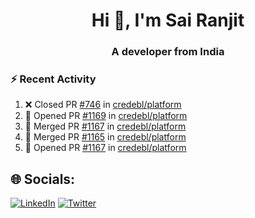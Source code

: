 <h1 align="center">Hi 👋, I'm Sai Ranjit</h1>
<h3 align="center">A developer from India</h3>

### :zap: Recent Activity

<!--START_SECTION:activity-->
1. ❌ Closed PR [#746](https://github.com/credebl/platform/pull/746) in [credebl/platform](https://github.com/credebl/platform)
2. 💪 Opened PR [#1169](https://github.com/credebl/platform/pull/1169) in [credebl/platform](https://github.com/credebl/platform)
3. 🎉 Merged PR [#1167](https://github.com/credebl/platform/pull/1167) in [credebl/platform](https://github.com/credebl/platform)
4. 🎉 Merged PR [#1165](https://github.com/credebl/platform/pull/1165) in [credebl/platform](https://github.com/credebl/platform)
5. 💪 Opened PR [#1167](https://github.com/credebl/platform/pull/1167) in [credebl/platform](https://github.com/credebl/platform)
<!--END_SECTION:activity-->

## 🌐 Socials:
[![LinkedIn](https://img.shields.io/badge/LinkedIn-%230077B5.svg?logo=linkedin&logoColor=white)](https://linkedin.com/in/sairanjit) [![Twitter](https://img.shields.io/badge/Twitter-%231DA1F2.svg?logo=Twitter&logoColor=white)](https://twitter.com/sairanjit_) 
